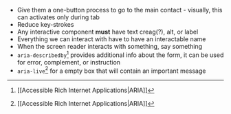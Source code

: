 - Give them a one-button process to go to the main contact - visually, this can activates only during tab
- Reduce key-strokes
- Any interactive component **must** have text creag(?), alt, or label
- Everything we can interact with have to have an interactable name
- When the screen reader interacts with something, say something
-  `aria-describedby`[^aria] provides additional info about the form, it can be used for error, complement, or instruction
- `aria-live`[^aria] for a empty box that will contain an important message

[^aria]: [[Accessible Rich Internet Applications|ARIA]]